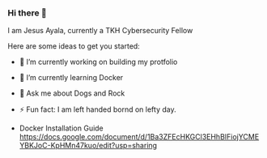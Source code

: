 ### Hi there 👋
I am Jesus Ayala, currently a TKH Cybersecurity Fellow


Here are some ideas to get you started:

- 🔭 I’m currently working on building my protfolio 
- 🌱 I’m currently learning  Docker 
- 💬 Ask me about Dogs and Rock
- ⚡ Fun fact: I am left handed bornd on lefty day.


- Docker Installation Guide 
https://docs.google.com/document/d/1Ba3ZFEcHKGCl3EHhBIFiojYCMEYBKJoC-KpHMn47kuo/edit?usp=sharing 
